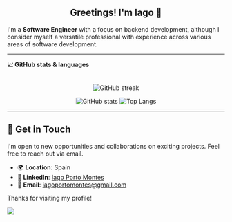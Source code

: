 <p align="center" width="300">
   <h2 align="center">Greetings! I'm Iago 👋</h2>
</p>

<p>
I'm a <b>Software Engineer</b> with a focus on backend development, although I consider myself a versatile professional with experience across various areas of software development.
</p>

---

  <summary><b>📈 GitHub stats & languages</b></summary>
  <br>
  <p align="center">
    <img src="https://github-readme-streak-stats-delta-sooty.vercel.app?user=IagoPorto&theme=dark&hide_border=true" alt="GitHub streak" />
  </p>
  <p align="center">
    <img src="https://github-readme-stats.vercel.app/api?username=IagoPorto&count_private=true&show_icons=true&include_all_commits=true&hide_rank=true&hide_border=true&layout=compact&line_height=24&custom_title=Iago Porto's GitHub Stats&theme=dark&bg_color=222" alt="GitHub stats" />
    <img src="https://github-readme-stats.vercel.app/api/top-langs/?username=IagoPorto&layout=compact&theme=dark&langs_count=6&bg_color=222&hide=jupyter%20notebook&size_weight=0&count_weight=1" alt="Top Langs" />
  </p>

---

## 💬 Get in Touch

I'm open to new opportunities and collaborations on exciting projects. Feel free to reach out via email.

- 🌍 **Location**: Spain  
- 💼 **LinkedIn**: [Iago Porto Montes](https://www.linkedin.com/in/iagoportomontes/)  
- 📧 **Email**: iagoportomontes@gmail.com  

Thanks for visiting my profile!

![](https://komarev.com/ghpvc/?username=IagoPorto&color=dc143c)
